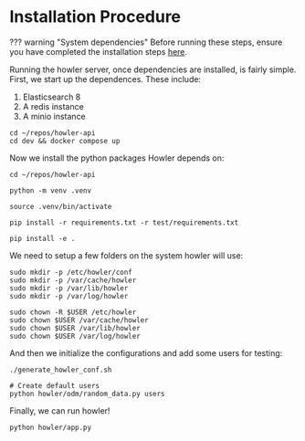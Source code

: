 # Installation Procedure

??? warning "System dependencies"
    Before running these steps, ensure you have completed the installation steps
    [here](/howler-docs/developer/getting_started/#backend-dependencies).

Running the howler server, once dependencies are installed, is fairly simple. First, we start up the dependences. These
include:

1. Elasticsearch 8
2. A redis instance
3. A minio instance

```shell
cd ~/repos/howler-api
cd dev && docker compose up
```

Now we install the python packages Howler depends on:

```shell
cd ~/repos/howler-api

python -m venv .venv

source .venv/bin/activate

pip install -r requirements.txt -r test/requirements.txt

pip install -e .
```

We need to setup a few folders on the system howler will use:

```shell
sudo mkdir -p /etc/howler/conf
sudo mkdir -p /var/cache/howler
sudo mkdir -p /var/lib/howler
sudo mkdir -p /var/log/howler

sudo chown -R $USER /etc/howler
sudo chown $USER /var/cache/howler
sudo chown $USER /var/lib/howler
sudo chown $USER /var/log/howler
```

And then we initialize the configurations and add some users for testing:

```shell
./generate_howler_conf.sh

# Create default users
python howler/odm/random_data.py users
```

Finally, we can run howler!

```shell
python howler/app.py
```
